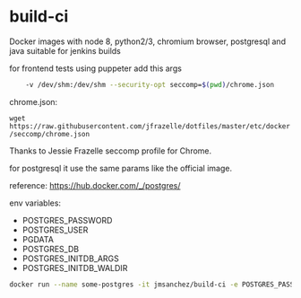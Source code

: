 # build-ci
Docker images with node 8, python2/3, chromium browser, postgresql and java suitable for jenkins builds


for frontend tests using puppeter add this args

```bash
    -v /dev/shm:/dev/shm --security-opt seccomp=$(pwd)/chrome.json
```
chrome.json:

`wget https://raw.githubusercontent.com/jfrazelle/dotfiles/master/etc/docker/seccomp/chrome.json`

Thanks to Jessie Frazelle seccomp profile for Chrome.


for postgresql it use the same params like the official image. 

reference: https://hub.docker.com/_/postgres/

env variables: 
- POSTGRES_PASSWORD
- POSTGRES_USER
- PGDATA
- POSTGRES_DB
- POSTGRES_INITDB_ARGS
- POSTGRES_INITDB_WALDIR


```bash
docker run --name some-postgres -it jmsanchez/build-ci -e POSTGRES_PASSWORD=mysecretpassword -d postgres
```